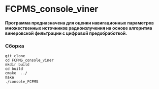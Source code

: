 # FCPMS_console_viner
#### Программа предназначена для оценки навигационных параметров множественных источников радиоизлучения на основе алгоритма винеровской фильтрации с цифровой предобработкой.

### Сборка
```
git clone 
cd FCPMS_console_viner
mkdir build
cd build
cmake  ../
make
./console_FCPMS
```
